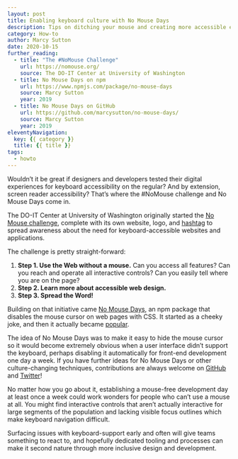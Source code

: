 ```yaml
---
layout: post
title: Enabling keyboard culture with No Mouse Days
description: Tips on ditching your mouse and creating more accessible experiences.
category: How-to
author: Marcy Sutton
date: 2020-10-15
further_reading:
  - title: "The #NoMouse Challenge"
    url: https://nomouse.org/
    source: The DO-IT Center at University of Washington
  - title: No Mouse Days on npm
    url: https://www.npmjs.com/package/no-mouse-days
    source: Marcy Sutton
    year: 2019
  - title: No Mouse Days on GitHub
    url: https://github.com/marcysutton/no-mouse-days/
    source: Marcy Sutton
    year: 2019
eleventyNavigation:
  key: {{ category }}
  title: {{ title }}
tags:
  - howto
---
```


Wouldn’t it be great if designers and developers tested their digital experiences for keyboard accessibility on the regular? And by extension, screen reader accessibility? That’s where the #NoMouse challenge and No Mouse Days come in.

The DO-IT Center at University of Washington originally started the [No Mouse challenge](https://nomouse.org/), complete with its own website, logo, and [hashtag](https://twitter.com/hashtag/nomouse) to spread awareness about the need for keyboard-accessible websites and applications.

The challenge is pretty straight-forward:

1. **Step 1. Use the Web without a mouse.**
  Can you access all features? Can you reach and operate all interactive controls? Can you easily tell where you are on the page?
2. **Step 2. Learn more about accessible web design.**
3. **Step 3. Spread the Word!**

Building on that initiative came [No Mouse Days](https://npmjs.com/package/no-mouse-days), an npm package that disables the mouse cursor on web pages with CSS. It started as a cheeky joke, and then it actually became [popular](https://twitter.com/MiriSuzanne/status/1184142272968953856).

The idea of No Mouse Days was to make it easy to hide the mouse cursor so it would become extremely obvious when a user interface didn’t support the keyboard, perhaps disabling it automatically for front-end development one day a week. If you have further ideas for No Mouse Days or other culture-changing techniques, contributions are always welcome on [GitHub](https://github.com/marcysutton/no-mouse-days) and [Twitter](https://twitter.com/marcysutton)!

No matter how you go about it, establishing a mouse-free development day at least once a week could work wonders for people who can’t use a mouse at all. You might find interactive controls that aren’t actually interactive for large segments of the population and lacking visible focus outlines which make keyboard navigation difficult. 

Surfacing issues with keyboard-support early and often will give teams something to react to, and hopefully dedicated tooling and processes can make it second nature through more inclusive design and development.
